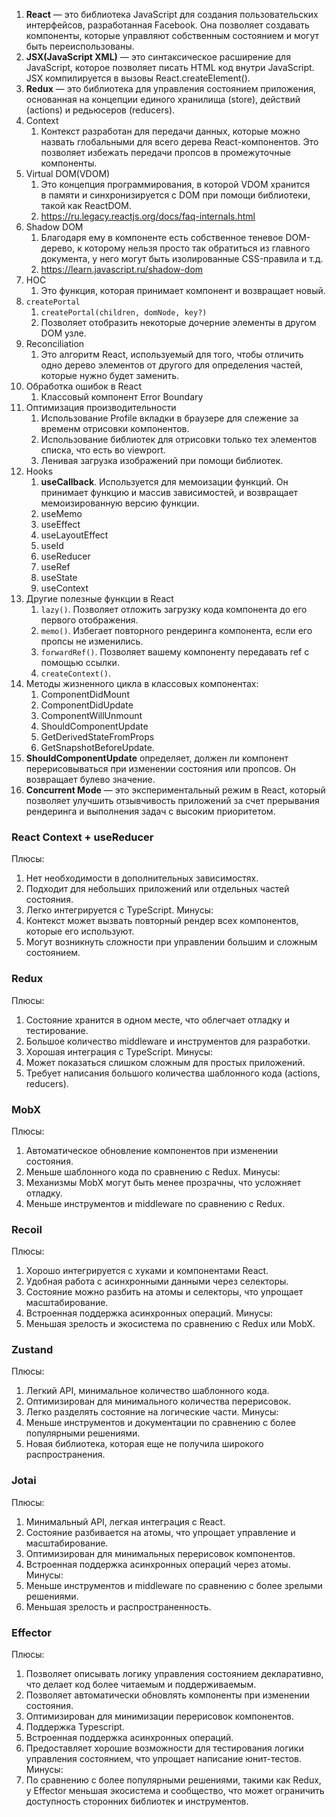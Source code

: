 1. **React** — это библиотека JavaScript для создания пользовательских интерфейсов, разработанная Facebook. Она позволяет создавать компоненты, которые управляют собственным состоянием и могут быть переиспользованы.
2. **JSX(JavaScript XML)** — это синтаксическое расширение для JavaScript, которое позволяет писать HTML код внутри JavaScript. JSX компилируется в вызовы React.createElement().
3. **Redux** — это библиотека для управления состоянием приложения, основанная на концепции единого хранилища (store), действий (actions) и редьюсеров (reducers).
4. Context
   1. Контекст разработан для передачи данных, которые можно назвать глобальными для всего дерева React-компонентов. Это позволяет избежать передачи пропсов в промежуточные компоненты.
5. Virtual DOM(VDOM)
   1. Это концепция программирования, в которой VDOM хранится в памяти и синхронизируется с DOM при помощи библиотеки, такой как ReactDOM.
   2. https://ru.legacy.reactjs.org/docs/faq-internals.html
6. Shadow DOM
   1. Благодаря ему в компоненте есть собственное теневое DOM-дерево, к которому нельзя просто так обратиться из главного документа, у него могут быть изолированные CSS-правила и т.д.
   2. https://learn.javascript.ru/shadow-dom
7. HOC
   1. Это функция, которая принимает компонент и возвращает новый.
8. `createPortal`
   1. `createPortal(children, domNode, key?)`
   2. Позволяет отобразить некоторые дочерние элементы в другом DOM узле.
9. Reconciliation
   1. Это алгоритм React, используемый для того, чтобы отличить одно дерево элементов от другого для определения частей, которые нужно будет заменить.
10. Обработка ошибок в React
    1. Классовый компонент Error Boundary
11. Оптимизация производительности
    1. Использование Profile вкладки в браузере для слежение за временм отрисовки компонентов.
    2. Использование библиотек для отрисовки только тех элементов списка, что есть во viewport.
    3. Ленивая загрузка изображений при помощи библиотек.
12. Hooks
    1. **useCallback**. Используется для мемоизации функций. Он принимает функцию и массив зависимостей, и возвращает мемоизированную версию функции.
    2. useMemo
    3. useEffect
    4. useLayoutEffect
    5. useId
    6. useReducer
    7. useRef
    8. useState
    9. useContext
13. Другие полезные функции в React
    1. `lazy()`. Позволяет отложить загрузку кода компонента до его первого отображения.
    2. `memo()`. Избегает повторного рендеринга компонента, если его пропсы не изменились.
    3. `forwardRef()`. Позволяет вашему компоненту передавать ref с помощью ссылки.
    4. `createContext()`.
14. Методы жизненного цикла в классовых компонентах:
    1. ComponentDidMount
    2. ComponentDidUpdate
    3. ComponentWillUnmount
    4. ShouldComponentUpdate
    5. GetDerivedStateFromProps
    6. GetSnapshotBeforeUpdate.
15. **ShouldComponentUpdate** определяет, должен ли компонент перерисовываться при изменении состояния или пропсов. Он возвращает булево значение.
16. **Concurrent Mode** — это экспериментальный режим в React, который позволяет улучшить отзывчивость приложений за счет прерывания рендеринга и выполнения задач с высоким приоритетом.

### React Context + useReducer

Плюсы:

1. Нет необходимости в дополнительных зависимостях.
2. Подходит для небольших приложений или отдельных частей состояния.
3. Легко интегрируется с TypeScript.
   Минусы:
4. Контекст может вызвать повторный рендер всех компонентов, которые его используют.
5. Могут возникнуть сложности при управлении большим и сложным состоянием.

### Redux

Плюсы:

1. Состояние хранится в одном месте, что облегчает отладку и тестирование.
2. Большое количество middleware и инструментов для разработки.
3. Хорошая интеграция с TypeScript.
   Минусы:
4. Может показаться слишком сложным для простых приложений.
5. Требует написания большого количества шаблонного кода (actions, reducers).

### MobX

Плюсы:

1. Автоматическое обновление компонентов при изменении состояния.
2. Меньше шаблонного кода по сравнению с Redux.
   Минусы:
3. Механизмы MobX могут быть менее прозрачны, что усложняет отладку.
4. Меньше инструментов и middleware по сравнению с Redux.

### Recoil

Плюсы:

1. Хорошо интегрируется с хуками и компонентами React.
2. Удобная работа с асинхронными данными через селекторы.
3. Состояние можно разбить на атомы и селекторы, что упрощает масштабирование.
4. Встроенная поддержка асинхронных операций.
   Минусы:
5. Меньшая зрелость и экосистема по сравнению с Redux или MobX.

### Zustand

Плюсы:

1. Легкий API, минимальное количество шаблонного кода.
2. Оптимизирован для минимального количества перерисовок.
3. Легко разделять состояние на логические части.
   Минусы:
4. Меньше инструментов и документации по сравнению с более популярными решениями.
5. Новая библиотека, которая еще не получила широкого распространения.

### Jotai

Плюсы:

1. Минимальный API, легкая интеграция с React.
2. Состояние разбивается на атомы, что упрощает управление и масштабирование.
3. Оптимизирован для минимальных перерисовок компонентов.
4. Встроенная поддержка асинхронных операций через атомы.
   Минусы:
5. Меньше инструментов и middleware по сравнению с более зрелыми решениями.
6. Меньшая зрелость и распространенность.

### Effector

Плюсы:

1. Позволяет описывать логику управления состоянием декларативно, что делает код более читаемым и поддерживаемым.
2. Позволяет автоматически обновлять компоненты при изменении состояния.
3. Оптимизирован для минимизации перерисовок компонентов.
4. Поддержка Typescript.
5. Встроенная поддержка асинхронных операций.
6. Предоставляет хорошие возможности для тестирования логики управления состоянием, что упрощает написание юнит-тестов.
   Минусы:
7. По сравнению с более популярными решениями, такими как Redux, у Effector меньшая экосистема и сообщество, что может ограничить доступность сторонних библиотек и инструментов.
